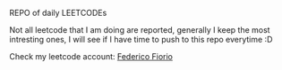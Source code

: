 REPO of daily LEETCODEs

Not all leetcode that I am doing are reported, generally I keep the most intresting ones, I will see if I have time to push to this repo everytime :D

Check my leetcode account: [Federico Fiorio](https://leetcode.com/u/FedericoFiorio/)
